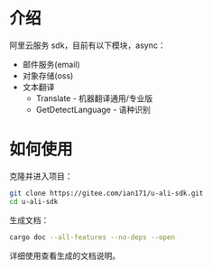 # 介绍

阿里云服务 sdk，目前有以下模块，async：

- 邮件服务(email)
- 对象存储(oss)
- 文本翻译
    - Translate - 机器翻译通用/专业版
    - GetDetectLanguage - 语种识别

# 如何使用

克隆并进入项目：

```bash
git clone https://gitee.com/ian171/u-ali-sdk.git
cd u-ali-sdk
```

生成文档：

```bash
cargo doc --all-features --no-deps --open
```

详细使用查看生成的文档说明。
